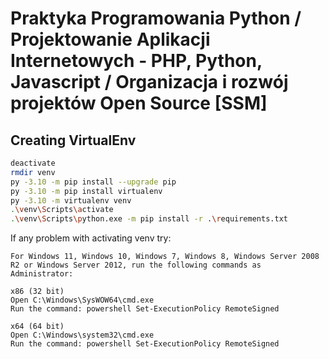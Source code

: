 # Praktyka Programowania Python / Projektowanie Aplikacji Internetowych - PHP, Python, Javascript / Organizacja i rozwój projektów Open Source [SSM]

## Creating VirtualEnv
```bash
deactivate
rmdir venv
py -3.10 -m pip install --upgrade pip
py -3.10 -m pip install virtualenv
py -3.10 -m virtualenv venv
.\venv\Scripts\activate
.\venv\Scripts\python.exe -m pip install -r .\requirements.txt
```

If any problem with activating venv try: 

```
For Windows 11, Windows 10, Windows 7, Windows 8, Windows Server 2008 R2 or Windows Server 2012, run the following commands as Administrator:

x86 (32 bit)
Open C:\Windows\SysWOW64\cmd.exe
Run the command: powershell Set-ExecutionPolicy RemoteSigned

x64 (64 bit)
Open C:\Windows\system32\cmd.exe
Run the command: powershell Set-ExecutionPolicy RemoteSigned
```